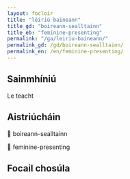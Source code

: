 ```yaml
---
layout: focloir
title: "léiriú baineann"
title_gd: "boireann-sealltainn"
title_eb: "feminine-presenting"
permalink: "/ga/leiriu-baineann/"
permalink_gd: /gd/boireann-sealltainn/
permalink_en: /en/feminine-presenting/
---
```


## Sainmhíniú

Le teacht

## Aistriúcháin

&#x1f3f4;&#xe0067;&#xe0062;&#xe0073;&#xe0063;&#xe0074;&#xe007f; boireann-sealltainn

&#x1f3f4;&#xe0067;&#xe0062;&#xe0065;&#xe006e;&#xe0067;&#xe007f; feminine-presenting

## Focail chosúla